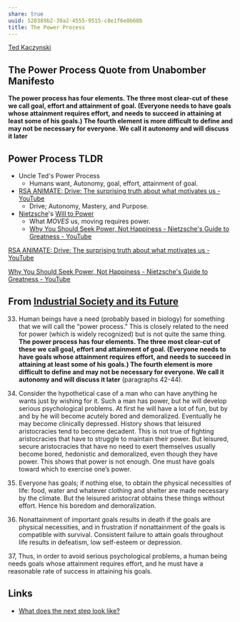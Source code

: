 ```yaml
---
share: true
uuid: 520389b2-39a2-4555-9515-c8e1f6e0b68b
title: The Power Process
---
```

[Ted Kaczynski](/undefined)

## The Power Process Quote from Unabomber Manifesto

**The power process has four elements. The three most clear-cut of these we call goal, effort and attainment of goal. (Everyone needs to have goals whose attainment requires effort, and needs to succeed in attaining at least some of his goals.) The fourth element is more difficult to define and may not be necessary for everyone. We call it autonomy and will discuss it later**

## Power Process TLDR

* Uncle Ted's Power Process
	* Humans want, Autonomy, goal, effort, attainment of goal.
* [RSA ANIMATE: Drive: The surprising truth about what motivates us - YouTube](https://www.youtube.com/watch?v=u6XAPnuFjJc)
	* Drive; Autonomy, Mastery, and Purpose.
* [Nietzsche](/undefined)'s [Will to Power](/2fc34bc0-efad-466c-ab71-e1a69c4b9aa4)
	* What *MOVES* us, moving requires power.
	* [Why You Should Seek Power, Not Happiness - Nietzsche's Guide to Greatness - YouTube](https://www.youtube.com/watch?v=FDjeRloNgx0&t=161s)

[RSA ANIMATE: Drive: The surprising truth about what motivates us - YouTube](https://www.youtube.com/watch?v=u6XAPnuFjJc)

[Why You Should Seek Power, Not Happiness - Nietzsche's Guide to Greatness - YouTube](https://www.youtube.com/watch?v=FDjeRloNgx0&t=161s)

## From [Industrial Society and its Future](/2f48755e-570f-451f-b7ee-735dc7ac23eb)

33. Human beings have a need (probably based in biology) for something that we will call the “power process.” This is closely related to the need for power (which is widely recognized) but is not quite the same thing. **The power process has four elements. The three most clear-cut of these we call goal, effort and attainment of goal. (Everyone needs to have goals whose attainment requires effort, and needs to succeed in attaining at least some of his goals.) The fourth element is more difficult to define and may not be necessary for everyone. We call it autonomy and will discuss it later** (paragraphs 42-44).

34. Consider the hypothetical case of a man who can have anything he wants just by wishing for it. Such a man has power, but he will develop serious psychological problems. At first he will have a lot of fun, but by and by he will become acutely bored and demoralized. Eventually he may become clinically depressed. History shows that leisured aristocracies tend to become decadent. This is not true of fighting aristocracies that have to struggle to maintain their power. But leisured, secure aristocracies that have no need to exert themselves usually become bored, hedonistic and demoralized, even though they have power. This shows that power is not enough. One must have goals toward which to exercise one’s power.

35. Everyone has goals; if nothing else, to obtain the physical necessities of life: food, water and whatever clothing and shelter are made necessary by the climate. But the leisured aristocrat obtains these things without effort. Hence his boredom and demoralization.

36. Nonattainment of important goals results in death if the goals are physical necessities, and in frustration if nonattainment of the goals is compatible with survival. Consistent failure to attain goals throughout life results in defeatism, low self-esteem or depression.

37, Thus, in order to avoid serious psychological problems, a human being needs goals whose attainment requires effort, and he must have a reasonable rate of success in attaining his goals.

## Links

* [What does the next step look like?](/undefined)